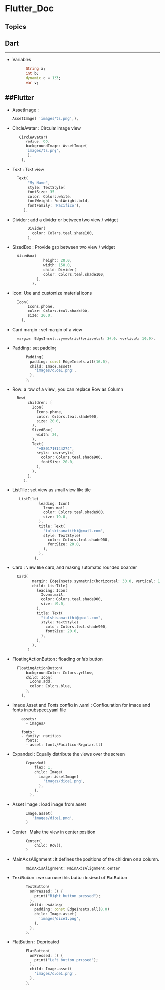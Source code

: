 # Flutter_Doc

## Topics

## Dart
-----------------------------
* Variables 

   ```Dart
         String a;
         int b;
         dynamic c = 123;
         var v;
   ```


##Flutter
------------------------------
* AssetImage :

   ```Dart
   AssetImage( 'images/ts.png',),
   ```

* CircleAvatar : Circular image view

   ```Dart
      CircleAvatar(
         radius: 80,
         backgroundImage: AssetImage(
         'images/ts.png',
          ),
       ),
    ```
        
* Text : Text view

    ```Dart
      Text(
           "My Name",
           style: TextStyle(
           fontSize: 35,
           color: Colors.white,
           fontWeight: FontWeight.bold,
           fontFamily: 'Pacifico'),
         ),
    ```

* Divider : add a divider or between two view / widget

    ```Dart
           Divider(
             color: Colors.teal.shade100,
           ),
    ```

* SizedBox : Provide gap between two view / widget

    ```Dart
      SizedBox(
                  height: 20.0,
                  width: 150.0,
                  child: Divider(
                  color: Colors.teal.shade100,
               ),
             ),
     ```

* Icon: Use and customize material icons

    ```Dart
      Icon(
           Icons.phone,
           color: Colors.teal.shade900,
           size: 20.0,
        ),
    ```
* Card margin : set margin of a view

    ```Dart
      margin: EdgeInsets.symmetric(horizontal: 30.0, vertical: 10.0),
    ```

* Padding : set padding

   ```Dart
         Padding(
           padding: const EdgeInsets.all(16.0),
           child: Image.asset(
             'images/dice1.png',
           ),
         ),
   ```
* Row: a row of a view , you can replace Row as Column

    ```Dart
      Row(
           children: [
             Icon(
               Icons.phone,
               color: Colors.teal.shade900,
               size: 20.0,
             ),
             SizedBox(
               width: 20,
             ),
             Text(
               "+8801719144274",
               style: TextStyle(
                 color: Colors.teal.shade900,
                 fontSize: 20.0,
               ),
             ),
           ],
         ),
    ```

* ListTile : set view as small view like tile

   ```Dart
      ListTile(
               leading: Icon(
                 Icons.mail,
                 color: Colors.teal.shade900,
                 size: 19.0,
               ),
               title: Text(
                 "tulshisanatithi@gmail.com",
                 style: TextStyle(
                   color: Colors.teal.shade900,
                   fontSize: 20.0,
                 ),
               ),
             ),
    ```

* Card : View like card, and making automatic rounded boarder

    ```Dart
      Card(
             margin: EdgeInsets.symmetric(horizontal: 30.0, vertical: 10.0),
             child: ListTile(
               leading: Icon(
                 Icons.mail,
                 color: Colors.teal.shade900,
                 size: 19.0,
               ),
               title: Text(
                 "tulshisanatithi@gmail.com",
                 style: TextStyle(
                   color: Colors.teal.shade900,
                   fontSize: 20.0,
                 ),
               ),
             ),
           ),
    ```

* FloatingActionButton : floading or fab button

    ```Dart 
      FloatingActionButton(
          backgroundColor: Colors.yellow,
          child: Icon(
            Icons.add,
            color: Colors.blue,
          ),
        ),
    ```

* Image Asset and Fonts config in .yaml : Configuration for image and fonts in pubspect.yaml file

    ```
        assets:
          - images/

        fonts:
        - family: Pacifico
          fonts:
          - asset: fonts/Pacifico-Regular.ttf
    ```
 
* Expanded : Equally distribute the views over the screen

   ```Dart
         Expanded(
             flex: 1,
             child: Image(
               image: AssetImage(
                 'images/dice1.png',
               ),
             ),
           ),
   ```

* Asset Image : load image from asset
   ```Dart
         Image.asset(
            'images/dice1.png',
         )
   ```
* Center : Make the view in center position 

   ```Dart
         Center(
             child: Row(),
         )
   ```
* MainAxisAlignment : It defines the positions of the children on a column.

   ```Dart
         mainAxisAlignment: MainAxisAlignment.center
   ```

* TextButton : we can use this button instead of FlatButton

   ```Dart
         TextButton(
           onPressed: () {
             print("Right button pressed");
           },
           child: Padding(
             padding: const EdgeInsets.all(8.0),
             child: Image.asset(
               'images/dice1.png',
             ),
           ),
         ),
   ```

* FlatButton : Depricated
   ```Dart
         FlatButton(
           onPressed: () {
             print("Left button pressed");
           },
           child: Image.asset(
             'images/dice1.png',
           ),
         ),
   ```
